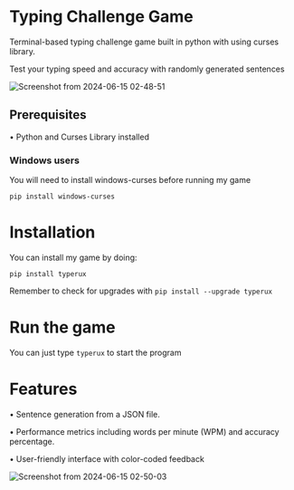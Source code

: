 # Typing Challenge Game
Terminal-based typing challenge game built in python with using curses library.

Test your typing speed and accuracy with randomly generated sentences

![Screenshot from 2024-06-15 02-48-51](https://github.com/GoncaloBranquinho/typerRux/assets/159024022/2e59a7c5-2ed3-4bf0-92e2-2056a79ab4e0)

## Prerequisites
  • Python and Curses Library installed 
  
  ### Windows users
  You will need to install windows-curses before running my game


    pip install windows-curses
# Installation
 You can install my game by doing:


    pip install typerux
  
  Remember to check for upgrades with `pip install --upgrade typerux`
# Run the game
  
  
 You can just type  ```typerux``` to start the program
# Features

 • Sentence generation from a JSON file.

 • Performance metrics including words per minute (WPM) and accuracy percentage.
 
 • User-friendly interface with color-coded feedback

  ![Screenshot from 2024-06-15 02-50-03](https://github.com/GoncaloBranquinho/typerRux/assets/159024022/6932f296-8834-4057-9e99-7b2324920c22)

